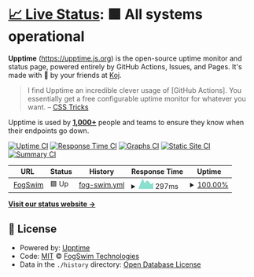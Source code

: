 # [📈 Live Status](https://FogSwim.github.io/xfar-uptime): <!--live status--> **🟩 All systems operational**

<!--start: d-->

**Upptime** (https://upptime.js.org) is the open-source uptime monitor and status page, powered entirely by GitHub Actions, Issues, and Pages. It's made with 💚 by your friends at [Koj](https://koj.co).

> I find Upptime an incredible clever usage of \[GitHub Actions]. You essentially get a free configurable uptime monitor for whatever you want. – [CSS Tricks](https://css-tricks.com/upptime/)

Upptime is used by [**1,000+**](https://github.com/topics/upptime) people and teams to ensure they know when their endpoints go down.

<!--end: description-->

[![Uptime CI](https://github.com/FogSwim/xfar-uptime/workflows/Uptime%20CI/badge.svg)](https://github.com/FogSwim/xfar-uptime/actions?query=workflow%3A%22Uptime+CI%22)
[![Response Time CI](https://github.com/FogSwim/xfar-uptime/workflows/Response%20Time%20CI/badge.svg)](https://github.com/FogSwim/xfar-uptime/actions?query=workflow%3A%22Response+Time+CI%22)
[![Graphs CI](https://github.com/FogSwim/xfar-uptime/workflows/Graphs%20CI/badge.svg)](https://github.com/FogSwim/xfar-uptime/actions?query=workflow%3A%22Graphs+CI%22)
[![Static Site CI](https://github.com/FogSwim/xfar-uptime/workflows/Static%20Site%20CI/badge.svg)](https://github.com/FogSwim/xfar-uptime/actions?query=workflow%3A%22Static+Site+CI%22)
[![Summary CI](https://github.com/FogSwim/xfar-uptime/workflows/Summary%20CI/badge.svg)](https://github.com/FogSwim/xfar-uptime/actions?query=workflow%3A%22Summary+CI%22)

<!--start: status pages-->
<!-- This summary is generated by Upptime (https://github.com/upptime/upptime) -->
<!-- Do not edit this manually, your changes will be overwritten -->
<!-- prettier-ignore -->
| URL | Status | History | Response Time | Uptime |
| --- | ------ | ------- | ------------- | ------ |
| <img alt="" src="https://favicons.githubusercontent.com/www.fogswim.com" height="13"> [FogSwim](https://www.fogswim.com/) | 🟩 Up | [fog-swim.yml](https://github.com/fogswim/xfar-uptime/commits/HEAD/history/fog-swim.yml) | <details><summary><img alt="Response time graph" src="./graphs/fog-swim/response-time-week.png" height="20"> 297ms</summary><br><a href="https://FogSwim.github.io/xfar-uptime/history/fog-swim"><img alt="Response time 327" src="https://img.shields.io/endpoint?url=https%3A%2F%2Fraw.githubusercontent.com%2Ffogswim%2Fxfar-uptime%2FHEAD%2Fapi%2Ffog-swim%2Fresponse-time.json"></a><br><a href="https://FogSwim.github.io/xfar-uptime/history/fog-swim"><img alt="24-hour response time 211" src="https://img.shields.io/endpoint?url=https%3A%2F%2Fraw.githubusercontent.com%2Ffogswim%2Fxfar-uptime%2FHEAD%2Fapi%2Ffog-swim%2Fresponse-time-day.json"></a><br><a href="https://FogSwim.github.io/xfar-uptime/history/fog-swim"><img alt="7-day response time 297" src="https://img.shields.io/endpoint?url=https%3A%2F%2Fraw.githubusercontent.com%2Ffogswim%2Fxfar-uptime%2FHEAD%2Fapi%2Ffog-swim%2Fresponse-time-week.json"></a><br><a href="https://FogSwim.github.io/xfar-uptime/history/fog-swim"><img alt="30-day response time 313" src="https://img.shields.io/endpoint?url=https%3A%2F%2Fraw.githubusercontent.com%2Ffogswim%2Fxfar-uptime%2FHEAD%2Fapi%2Ffog-swim%2Fresponse-time-month.json"></a><br><a href="https://FogSwim.github.io/xfar-uptime/history/fog-swim"><img alt="1-year response time 327" src="https://img.shields.io/endpoint?url=https%3A%2F%2Fraw.githubusercontent.com%2Ffogswim%2Fxfar-uptime%2FHEAD%2Fapi%2Ffog-swim%2Fresponse-time-year.json"></a></details> | <details><summary><a href="https://FogSwim.github.io/xfar-uptime/history/fog-swim">100.00%</a></summary><a href="https://FogSwim.github.io/xfar-uptime/history/fog-swim"><img alt="All-time uptime 100.00%" src="https://img.shields.io/endpoint?url=https%3A%2F%2Fraw.githubusercontent.com%2Ffogswim%2Fxfar-uptime%2FHEAD%2Fapi%2Ffog-swim%2Fuptime.json"></a><br><a href="https://FogSwim.github.io/xfar-uptime/history/fog-swim"><img alt="24-hour uptime 100.00%" src="https://img.shields.io/endpoint?url=https%3A%2F%2Fraw.githubusercontent.com%2Ffogswim%2Fxfar-uptime%2FHEAD%2Fapi%2Ffog-swim%2Fuptime-day.json"></a><br><a href="https://FogSwim.github.io/xfar-uptime/history/fog-swim"><img alt="7-day uptime 100.00%" src="https://img.shields.io/endpoint?url=https%3A%2F%2Fraw.githubusercontent.com%2Ffogswim%2Fxfar-uptime%2FHEAD%2Fapi%2Ffog-swim%2Fuptime-week.json"></a><br><a href="https://FogSwim.github.io/xfar-uptime/history/fog-swim"><img alt="30-day uptime 100.00%" src="https://img.shields.io/endpoint?url=https%3A%2F%2Fraw.githubusercontent.com%2Ffogswim%2Fxfar-uptime%2FHEAD%2Fapi%2Ffog-swim%2Fuptime-month.json"></a><br><a href="https://FogSwim.github.io/xfar-uptime/history/fog-swim"><img alt="1-year uptime 100.00%" src="https://img.shields.io/endpoint?url=https%3A%2F%2Fraw.githubusercontent.com%2Ffogswim%2Fxfar-uptime%2FHEAD%2Fapi%2Ffog-swim%2Fuptime-year.json"></a></details>

<!--end: status pages-->

[**Visit our status website →**](https://FogSwim.github.io/xfar-uptime)

## 📄 License

- Powered by: [Upptime](https://github.com/upptime/upptime)
- Code: [MIT](./LICENSE) © [FogSwim Technologies](www.fogswim.com)
- Data in the `./history` directory: [Open Database License](https://opendatacommons.org/licenses/odbl/1-0/)
